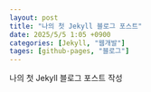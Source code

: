 ```yaml
---
layout: post
title: "나의 첫 Jekyll 블로그 포스트"
date: 2025/5/5 1:05 +0900
categories: [Jekyll, "웹개발"]
tages: [github-pages, "블로그"]
---
```


나의 첫 Jekyll 블로그 포스트 작성

